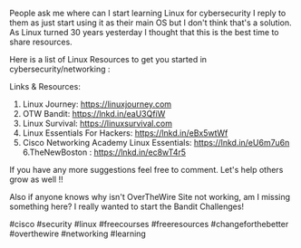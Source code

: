 People ask me where can I start learning Linux for cybersecurity I reply to them as just start using it as their main OS but I don't think that's a solution.
As Linux turned 30 years yesterday I thought that this is the best time to share resources.

Here is a list of Linux Resources to get you started in cybersecurity/networking :

Links & Resources:
1. Linux Journey: https://linuxjourney.com
2. OTW Bandit: https://lnkd.in/eaU3QfiW
3. Linux Survival: https://linuxsurvival.com
4. Linux Essentials For Hackers: https://lnkd.in/eBx5wtWf
5. Cisco Networking Academy Linux Essentials: https://lnkd.in/eU6m7u6n
6.TheNewBoston : https://lnkd.in/ec8wT4r5

If you have any more suggestions feel free to comment. Let's help others grow as well !!

Also if anyone knows why isn't OverTheWire Site not working, am I missing something here?
I really wanted to start the Bandit Challenges!

#cisco #security #linux #freecourses #freeresources #changeforthebetter #overthewire #networking #learning
